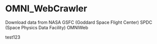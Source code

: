 # OMNI_WebCrawler
Download data from NASA GSFC (Goddard Space Flight Center) SPDC (Space Physics Data Facility) OMNIWeb

test123
